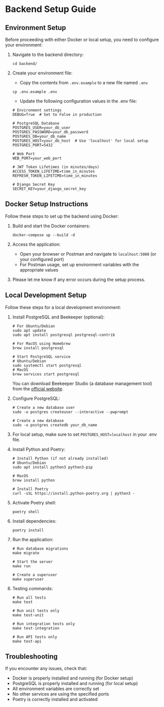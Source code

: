 # Backend Setup Guide

## Environment Setup

Before proceeding with either Docker or local setup, you need to configure your environment:

1. Navigate to the backend directory:
   ```
   cd backend/
   ```

2. Create your environment file:
   - Copy the contents from `.env.example` to a new file named `.env`
   ```
   cp .env.example .env
   ```
   - Update the following configuration values in the .env file:

   ```
   # Environment settings
   DEBUG=True  # Set to False in production

   # PostgreSQL Database
   POSTGRES_USER=your_db_user
   POSTGRES_PASSWORD=your_db_password
   POSTGRES_DB=your_db_name
   POSTGRES_HOST=your_db_host  # Use 'localhost' for local setup
   POSTGRES_PORT=5432

   # Web Port
   WEB_PORT=your_web_port

   # JWT Token Lifetimes (in minutes/days)
   ACCESS_TOKEN_LIFETIME=time_in_minutes
   REFRESH_TOKEN_LIFETIME=time_in_minutes

   # Django Secret Key
   SECRET_KEY=your_django_secret_key
   ```

## Docker Setup Instructions

Follow these steps to set up the backend using Docker:

1. Build and start the Docker containers:
   ```
   docker-compose up --build -d
   ```

2. Access the application:
   - Open your browser or Postman and navigate to `localhost:5000` (or your configured port)
   - For Postman usage, set up environment variables with the appropriate values

3. Please let me know if any error occurs during the setup process.

## Local Development Setup

Follow these steps for a local development environment:

1. Install PostgreSQL and Beekeeper (optional):
   ```
   # For Ubuntu/Debian
   sudo apt update
   sudo apt install postgresql postgresql-contrib
   
   # For MacOS using Homebrew
   brew install postgresql
   
   # Start PostgreSQL service
   # Ubuntu/Debian
   sudo systemctl start postgresql
   # MacOS
   brew services start postgresql
   ```
   
   You can download Beekeeper Studio (a database management tool) from the [official website](https://www.beekeeperstudio.io/).

2. Configure PostgreSQL:
   ```
   # Create a new database user
   sudo -u postgres createuser --interactive --pwprompt
   
   # Create a new database
   sudo -u postgres createdb your_db_name
   ```

3. For local setup, make sure to set `POSTGRES_HOST=localhost` in your .env file.

4. Install Python and Poetry:
   ```
   # Install Python (if not already installed)
   # Ubuntu/Debian
   sudo apt install python3 python3-pip
   
   # MacOS
   brew install python
   
   # Install Poetry
   curl -sSL https://install.python-poetry.org | python3 -
   ```

5. Activate Poetry shell:
   ```
   poetry shell
   ```

6. Install dependencies:
   ```
   poetry install
   ```

7. Run the application:
   ```
   # Run database migrations
   make migrate
   
   # Start the server
   make run
   
   # Create a superuser
   make superuser
   ```

8. Testing commands:
   ```
   # Run all tests
   make test
   
   # Run unit tests only
   make test-unit
   
   # Run integration tests only
   make test-integration
   
   # Run API tests only
   make test-api
   ```

## Troubleshooting

If you encounter any issues, check that:
- Docker is properly installed and running (for Docker setup)
- PostgreSQL is properly installed and running (for local setup)
- All environment variables are correctly set
- No other services are using the specified ports
- Poetry is correctly installed and activated